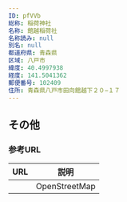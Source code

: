 ```yaml
---
ID: pfVVb
総称: 稲荷神社
名称: 館越稲荷社
名称読み: null
別名: null
都道府県: 青森県
区域: 八戸市
緯度: 40.4997938
経度: 141.5041362
郵便番号: 102409
住所: 青森県八戸市田向館越下２０−１７
---
```


## その他

### 参考URL

| URL | 説明          |
| --- | ------------- |
|     | OpenStreetMap |
